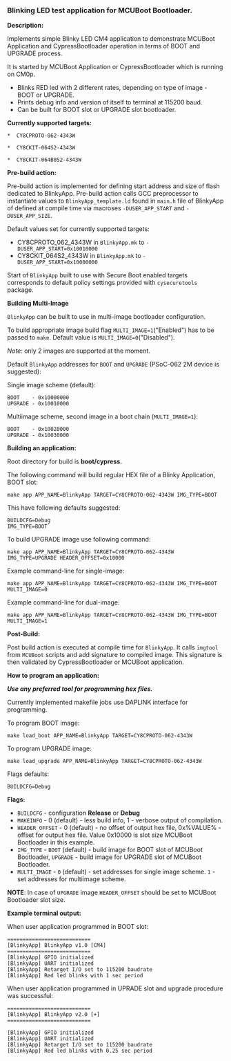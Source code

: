 ### Blinking LED test application for MCUBoot Bootloader.

**Description:**

Implements simple Blinky LED CM4 application to demonstrate MCUBoot Application and CypressBootloader operation in terms of BOOT and UPGRADE process.

It is started by MCUBoot Application or CypressBootloader which is running on CM0p.

* Blinks RED led with 2 different rates, depending on type of image - BOOT or UPGRADE.
* Prints debug info and version of itself to terminal at 115200 baud.
* Can be built for BOOT slot or UPGRADE slot bootloader.

**Currently supported targets:**

`*  CY8CPROTO-062-4343W`

`*  CY8CKIT-064S2-4343W`

`*  CY8CKIT-064B0S2-4343W`

**Pre-build action:**

Pre-build action is implemented for defining start address and size of flash dedicated to BlinkyApp. Pre-build action calls GCC preprocessor to instantiate values to `BlinkyApp_template.ld` found in `main.h` file of BlinkyApp of defined at compile time via macroses `-DUSER_APP_START` and `-DUSER_APP_SIZE`.

Default values set for currently supported targets:
* CY8CPROTO_062_4343W in `BlinkyApp.mk` to `-DUSER_APP_START=0x10010000`
* CY8CKIT_064S2_4343W in `BlinkyApp.mk` to `-DUSER_APP_START=0x10000000`

Start of `BlinkyApp` built to use with Secure Boot enabled targets corresponds to default policy settings provided with `cysecuretools` package.

**Building Multi-Image**

`BlinkyApp` can be built to use in multi-image bootloader configuration.

To build appropriate image build flag `MULTI_IMAGE=1`("Enabled") has to be passed to `make`. Default value is `MULTI_IMAGE=0`("Disabled").

*Note:* only 2 images are supported at the moment.

Default `BlinkyApp` addresses for `BOOT` and `UPGRADE` (PSoC-062 2M device is suggested):

Single image scheme (default):
    
    BOOT    - 0x10000000
    UPGRADE - 0x10010000

Multiimage scheme, second image in a boot chain (`MULTI_IMAGE=1`):

    BOOT    - 0x10020000
    UPGRADE - 0x10030000

**Building an application:**

Root directory for build is **boot/cypress.**

The following command will build regular HEX file of a Blinky Application, BOOT slot:

    make app APP_NAME=BlinkyApp TARGET=CY8CPROTO-062-4343W IMG_TYPE=BOOT

This have following defaults suggested:

    BUILDCFG=Debug
    IMG_TYPE=BOOT

To build UPGRADE image use following command:

    make app APP_NAME=BlinkyApp TARGET=CY8CPROTO-062-4343W IMG_TYPE=UPGRADE HEADER_OFFSET=0x10000
    
Example command-line for single-image:

    make app APP_NAME=BlinkyApp TARGET=CY8CPROTO-062-4343W IMG_TYPE=BOOT MULTI_IMAGE=0

Example command-line for dual-image:

    make app APP_NAME=BlinkyApp TARGET=CY8CPROTO-062-4343W IMG_TYPE=BOOT MULTI_IMAGE=1

**Post-Build:**

Post build action is executed at compile time for `BlinkyApp`. It calls `imgtool` from `MCUBoot` scripts and add signature to compiled image. This signature is then validated by CypressBootloader or MCUBoot application.

**How to program an application:**

**_Use any preferred tool for programming hex files._**

Currently implemented makefile jobs use DAPLINK interface for programming.

To program BOOT image:

    make load_boot APP_NAME=BlinkyApp TARGET=CY8CPROTO-062-4343W

To program UPGRADE image:

    make load_upgrade APP_NAME=BlinkyApp TARGET=CY8CPROTO-062-4343W

Flags defaults:

    BUILDCFG=Debug

**Flags:**
- `BUILDCFG` - configuration **Release** or **Debug**
- `MAKEINFO` - 0 (default) - less build info, 1 - verbose output of compilation.
- `HEADER_OFFSET` - 0 (default) - no offset of output hex file, 0x%VALUE% - offset for output hex file. Value 0x10000 is slot size MCUBoot Bootloader in this example.
- `IMG_TYPE` - `BOOT` (default) - build image for BOOT slot of MCUBoot Bootloader, `UPGRADE` - build image for UPGRADE slot of MCUBoot Bootloader.
- `MULTI_IMAGE` - `0` (default) - set addresses for single image scheme. `1` - set addresses for multiimage scheme.

**NOTE**: In case of `UPGRADE` image `HEADER_OFFSET` should be set to MCUBoot Bootloader slot size.

**Example terminal output:**

When user application programmed in BOOT slot:

    ===========================
    [BlinkyApp] BlinkyApp v1.0 [CM4]
    ===========================
    [BlinkyApp] GPIO initialized
    [BlinkyApp] UART initialized
    [BlinkyApp] Retarget I/O set to 115200 baudrate
    [BlinkyApp] Red led blinks with 1 sec period

When user application programmed in UPRADE slot and upgrade procedure was successful:

    ===========================
    [BlinkyApp] BlinkyApp v2.0 [+]
    ===========================

    [BlinkyApp] GPIO initialized
    [BlinkyApp] UART initialized
    [BlinkyApp] Retarget I/O set to 115200 baudrate
    [BlinkyApp] Red led blinks with 0.25 sec period
